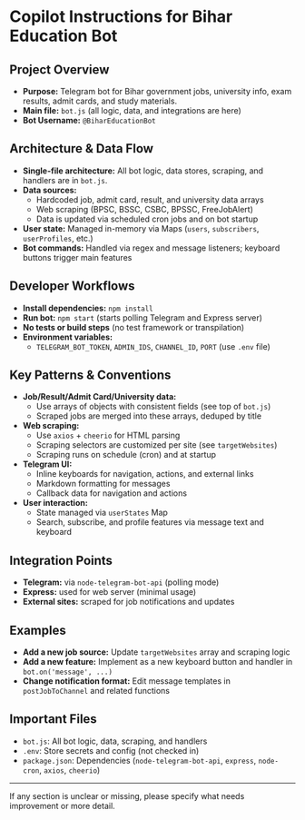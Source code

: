 # Copilot Instructions for Bihar Education Bot

## Project Overview
- **Purpose:** Telegram bot for Bihar government jobs, university info, exam results, admit cards, and study materials.
- **Main file:** `bot.js` (all logic, data, and integrations are here)
- **Bot Username:** `@BiharEducationBot`

## Architecture & Data Flow
- **Single-file architecture:** All bot logic, data stores, scraping, and handlers are in `bot.js`.
- **Data sources:**
  - Hardcoded job, admit card, result, and university data arrays
  - Web scraping (BPSC, BSSC, CSBC, BPSSC, FreeJobAlert)
  - Data is updated via scheduled cron jobs and on bot startup
- **User state:** Managed in-memory via Maps (`users`, `subscribers`, `userProfiles`, etc.)
- **Bot commands:** Handled via regex and message listeners; keyboard buttons trigger main features

## Developer Workflows
- **Install dependencies:** `npm install`
- **Run bot:** `npm start` (starts polling Telegram and Express server)
- **No tests or build steps** (no test framework or transpilation)
- **Environment variables:**
  - `TELEGRAM_BOT_TOKEN`, `ADMIN_IDS`, `CHANNEL_ID`, `PORT` (use `.env` file)

## Key Patterns & Conventions
- **Job/Result/Admit Card/University data:**
  - Use arrays of objects with consistent fields (see top of `bot.js`)
  - Scraped jobs are merged into these arrays, deduped by title
- **Web scraping:**
  - Use `axios` + `cheerio` for HTML parsing
  - Scraping selectors are customized per site (see `targetWebsites`)
  - Scraping runs on schedule (cron) and at startup
- **Telegram UI:**
  - Inline keyboards for navigation, actions, and external links
  - Markdown formatting for messages
  - Callback data for navigation and actions
- **User interaction:**
  - State managed via `userStates` Map
  - Search, subscribe, and profile features via message text and keyboard

## Integration Points
- **Telegram:** via `node-telegram-bot-api` (polling mode)
- **Express:** used for web server (minimal usage)
- **External sites:** scraped for job notifications and updates

## Examples
- **Add a new job source:** Update `targetWebsites` array and scraping logic
- **Add a new feature:** Implement as a new keyboard button and handler in `bot.on('message', ...)`
- **Change notification format:** Edit message templates in `postJobToChannel` and related functions

## Important Files
- `bot.js`: All bot logic, data, scraping, and handlers
- `.env`: Store secrets and config (not checked in)
- `package.json`: Dependencies (`node-telegram-bot-api`, `express`, `node-cron`, `axios`, `cheerio`)

---
If any section is unclear or missing, please specify what needs improvement or more detail.